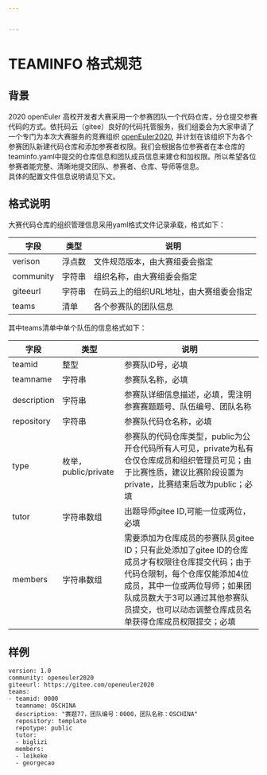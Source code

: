 ```yaml
---


---
```


<h1 id="teaminfo-格式规范">TEAMINFO 格式规范</h1>
<h2 id="背景">背景</h2>
<p>2020 openEuler 高校开发者大赛采用一个参赛团队一个代码仓库，分仓提交参赛代码的方式。依托码云（gitee）良好的代码托管服务，我们组委会为大家申请了一个专门为本次大赛服务的竞赛组织 <a href="https://gitee.com/openeuler2020">openEuler2020</a>, 并计划在该组织下为各个参赛团队新建代码仓库和添加参赛者权限。我们会根据各位参赛者在本仓库的teaminfo.yaml中提交的仓库信息和团队成员信息来建仓和加权限。所以希望各位参赛者能完整、清晰地提交团队、参赛者、仓库、导师等信息。<br>
具体的配置文件信息说明请见下文。</p>
<h2 id="格式说明">格式说明</h2>
<p>大赛代码仓库的组织管理信息采用yaml格式文件记录承载，格式如下：</p>

<table>
<thead>
<tr>
<th>字段</th>
<th>类型</th>
<th>说明</th>
</tr>
</thead>
<tbody>
<tr>
<td>verison</td>
<td>浮点数</td>
<td>文件规范版本，由大赛组委会指定</td>
</tr>
<tr>
<td>community</td>
<td>字符串</td>
<td>组织名称，由大赛组委会指定</td>
</tr>
<tr>
<td>giteeurl</td>
<td>字符串</td>
<td>在码云上的组织URL地址，由大赛组委会指定</td>
</tr>
<tr>
<td>teams</td>
<td>清单</td>
<td>各个参赛队的团队信息</td>
</tr>
</tbody>
</table><p>其中teams清单中单个队伍的信息格式如下：</p>

<table>
<thead>
<tr>
<th>字段</th>
<th>类型</th>
<th>说明</th>
</tr>
</thead>
<tbody>
<tr>
<td>teamid</td>
<td>整型</td>
<td>参赛队ID号，必填</td>
</tr>
<tr>
<td>teamname</td>
<td>字符串</td>
<td>参赛队名称，必填</td>
</tr>
<tr>
<td>description</td>
<td>字符串</td>
<td>参赛队详细信息描述，必填，需注明参赛赛题题号、队伍编号、团队名称</td>
</tr>
<tr>
<td>repository</td>
<td>字符串</td>
<td>参赛队代码仓名称，必填</td>
</tr>
<tr>
<td>type</td>
<td>枚举，public/private</td>
<td>参赛队的代码仓库类型，public为公开仓代码所有人可见，private为私有仓仅仓库成员和组织管理员可见；由于比赛性质，建议比赛阶段设置为private，比赛结束后改为public；必填</td>
</tr>
<tr>
<td>tutor</td>
<td>字符串数组</td>
<td>出题导师gitee ID,可能一位或两位，必填</td>
</tr>
<tr>
<td>members</td>
<td>字符串数组</td>
<td>需要添加为仓库成员的参赛队员gitee ID；只有此处添加了gitee ID的仓库成员才有权限往仓库提交代码；由于代码仓限制，每个仓库仅能添加4位成员，其中一位或两位导师；如果团队成员数大于3可以通过其他参赛队员提交，也可以动态调整仓库成员名单获得仓库成员权限提交；必填</td>
</tr>
</tbody>
</table><h2 id="样例">样例</h2>
<pre><code>version: 1.0
community: openeuler2020
giteeurl: https://gitee.com/openeuler2020
teams:
- teamid: 0000
  teamname: OSCHINA
  description: "赛题77，团队编号：0000，团队名称：OSCHINA"
  repository: template
  repotype: public
  tutor: 
  - biglizi
  members:
  - leikeke
  - georgecao
</code></pre>

